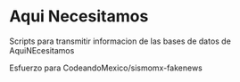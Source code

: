 # Aqui Necesitamos
Scripts para transmitir informacion de las bases de datos de AquiNEcesitamos 

Esfuerzo para CodeandoMexico/sismomx-fakenews


